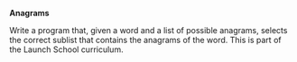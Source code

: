 **Anagrams**


Write a program that, given a word and a list of possible anagrams, selects the correct sublist that contains the anagrams of the word.  This is part of the Launch School curriculum.
